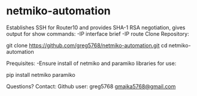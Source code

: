 # netmiko-automation
Establishes SSH for Router10 and provides SHA-1 RSA negotiation, gives output for show commands:
-IP interface brief 
-IP route
Clone Repository:

git clone https://github.com/greg5768/netmiko-automation.git
cd netmiko-automation


Prequisites:
-Ensure install of netmiko and paramiko libraries for use:

pip install netmiko paramiko

Questions? Contact:
Github user: greg5768
gmajka5768@gmail.com

